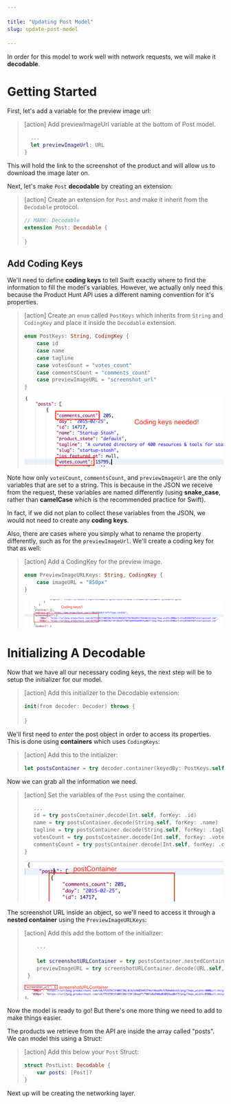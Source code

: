 ```yaml
---

title: "Updating Post Model"
slug: update-post-model

---
```


In order for this model to work well with network requests, we will make it **decodable**.

# Getting Started

First, let's add a variable for the preview image url:

> [action]
> Add previewImageUrl variable at the bottom of Post model.
>
> ```swift
>   ...
>   let previewImageUrl: URL
> }
> ```

This will hold the link to the screenshot of the product and will allow us to download the image later on.

Next, let's make `Post` **decodable** by creating an extension:

> [action]
> Create an extension for `Post` and make it inherit from the `Decodable` protocol.
>
> ```swift
> // MARK: Decodable
> extension Post: Decodable {
>
> }
> ```

## Add Coding Keys

We'll need to define **coding keys** to tell Swift exactly where to find the information to fill the model's variables. However, we actually only need this because the Product Hunt API uses a different naming convention for it's properties.

> [action]
> Create an `enum` called `PostKeys` which inherits from `String` and `CodingKey` and place it inside the `Decodable` extension.
>
> ```swift
> enum PostKeys: String, CodingKey {
>     case id
>     case name
>     case tagline
>     case votesCount = "votes_count"
>     case commentsCount = "comments_count"
>     case previewImageURL = "screenshot_url"
> }
> ```
>
> ![Post Keys](assets/post-coding-keys.png)

Note how only `votesCount`, `commentsCount`, and `previewImageUrl` are the only variables that are set to a string. This is because in the JSON we receive from the request, these variables are named differently (using **snake_case**, rather than **camelCase** which is the recommended practice for Swift).

In fact, if we did not plan to collect these variables from the JSON, we would not need to create any **coding keys**.

Also, there are cases where you simply what to rename the property differently, such as for the `previewImageUrl`. We'll create a coding key for that as well:

> [action]
> Add a CodingKey for the preview image.
>
> ```swift
> enum PreviewImageURLKeys: String, CodingKey {
>     case imageURL = "850px"
> }
> ```
>
> ![Preview Keys](assets/preview-coding-keys.png)

# Initializing A Decodable

Now that we have all our necessary coding keys, the next step will be to setup the initializer for our model.

> [action]
> Add this initializer to the Decodable extension:
>
> ```swift
> init(from decoder: Decoder) throws {
>
> }
> ```

We'll first need to _enter_ the post object in order to access its properties. This is done using **containers** which uses `CodingKeys`:

> [action]
> Add this to the initializer:
>
> ```swift
> let postsContainer = try decoder.container(keyedBy: PostKeys.self)
> ```

Now we can grab all the information we need.

> [action]
> Set the variables of the `Post` using the container.
>
> ```swift
>    ...
>    id = try postsContainer.decode(Int.self, forKey: .id)
>    name = try postsContainer.decode(String.self, forKey: .name)
>    tagline = try postsContainer.decode(String.self, forKey: .tagline)
>    votesCount = try postsContainer.decode(Int.self, forKey: .votesCount)
>    commentsCount = try postsContainer.decode(Int.self, forKey: .commentsCount)
> }
> ```
>
> ![Posts container](assets/post-container.png)

The screenshot URL inside an object, so we'll need to access it through a **nested container** using the `PreviewImageURLKeys`:

> [action]
> Add this add the bottom of the initializer:
>
> ```swift
>     ...
>
>     let screenshotURLContainer = try postsContainer.nestedContainer(keyedBy: PreviewImageURLKeys.self, forKey: .previewImageURL)
>     previewImageURL = try screenshotURLContainer.decode(URL.self, forKey: .imageURL)
>  }
> ```
>
> ![Screenshot container](assets/screenshot-container.png)

Now the model is ready to go! But there's one more thing we need to add to make things easier.

The products we retrieve from the API are inside the array called "posts". We can model this using a Struct:

> [action]
> Add this below your `Post` Struct:
>
> ```swift
> struct PostList: Decodable {
>     var posts: [Post]?
> }
> ```

Next up will be creating the networking layer.
